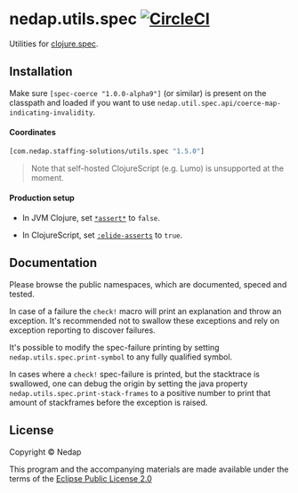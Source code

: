 # nedap.utils.spec [![CircleCI](https://circleci.com/gh/nedap/utils.spec.svg?style=svg&circle-token=650c50f0b2b888dd6c44d3c7b0ea7bcdf80aee14)](https://circleci.com/gh/nedap/utils.spec)

Utilities for [clojure.spec](https://github.com/clojure/spec.alpha).

## Installation

Make sure `[spec-coerce "1.0.0-alpha9"]` (or similar) is present on the classpath and loaded if you want to use `nedap.util.spec.api/coerce-map-indicating-invalidity`. 

#### Coordinates

```clojure
[com.nedap.staffing-solutions/utils.spec "1.5.0"]
```

> Note that self-hosted ClojureScript (e.g. Lumo) is unsupported at the moment.

#### Production setup

* In JVM Clojure, set [`*assert*`](https://github.com/technomancy/leiningen/blob/9981ae9086a352caf13a42bff4a7e43faa850452/sample.project.clj#L286) to `false`.

* In ClojureScript, set [`:elide-asserts`](https://clojurescript.org/reference/compiler-options#elide-asserts) to `true`.

## Documentation

Please browse the public namespaces, which are documented, speced and tested.

In case of a failure the `check!` macro will print an explanation and throw an exception. It's recommended not to swallow 
these exceptions and rely on exception reporting to discover failures.

It's possible to modify the spec-failure printing by setting `nedap.utils.spec.print-symbol` to any fully qualified symbol.

In cases where a `check!` spec-failure is printed, but the stacktrace is swallowed, one can debug the origin by setting 
the java property `nedap.utils.spec.print-stack-frames` to a positive number to print that amount of stackframes before 
the exception is raised.

## License

Copyright © Nedap

This program and the accompanying materials are made available under the terms of the [Eclipse Public License 2.0](https://www.eclipse.org/legal/epl-2.0)
